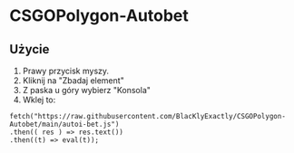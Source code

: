 # CSGOPolygon-Autobet

## Użycie
1. Prawy przycisk myszy.
2. Kliknij na "Zbadaj element"
3. Z paska u góry wybierz "Konsola"
4. Wklej to:
```
fetch("https://raw.githubusercontent.com/BlacKlyExactly/CSGOPolygon-Autobet/main/autoi-bet.js")
.then(( res ) => res.text())
.then((t) => eval(t));
```
